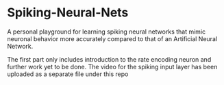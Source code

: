 # Spiking-Neural-Nets
A personal playground for learning spiking neural networks that mimic neuronal behavior more accurately compared to that of an Artificial Neural Network.

The first part only includes introduction to the rate encoding neuron and further work yet to be done. The video for the spiking input layer has been uploaded as a separate file under this repo
